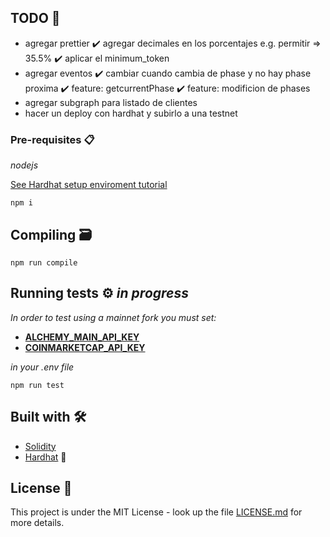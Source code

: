 ## TODO 📝

- agregar prettier
✔️ agregar decimales en los porcentajes e.g. permitir => 35.5%
✔️ aplicar el minimum_token
- agregar eventos
✔️ cambiar cuando cambia de phase y no hay phase proxima
✔️ feature: getcurrentPhase
✔️ feature: modificion de phases
- agregar subgraph para listado de clientes
- hacer un deploy con hardhat y subirlo a una testnet

### Pre-requisites 📋

_nodejs_

[See Hardhat setup enviroment tutorial](https://hardhat.org/tutorial/setting-up-the-environment.html)

```
npm i
```

## Compiling 🗃️

```
npm run compile
```

## Running tests ⚙️ _in progress_

_In order to test using a mainnet fork you must set:_

* [**ALCHEMY_MAIN_API_KEY**](https://dashboard.alchemyapi.io/apps)  
* [**COINMARKETCAP_API_KEY**](https://pro.coinmarketcap.com/account)

_in your .env file_

```
npm run test
```

## Built with 🛠️

- [Solidity](https://docs.soliditylang.org/en/v0.6.6/)
- [Hardhat](https://hardhat.org/) 👷

## License 📄

This project is under the MIT License - look up the file [LICENSE.md](LICENSE.md) for more details.